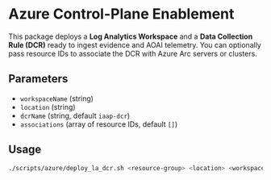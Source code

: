 # Azure Control-Plane Enablement

This package deploys a **Log Analytics Workspace** and a **Data Collection Rule (DCR)** ready to ingest
evidence and AOAI telemetry. You can optionally pass resource IDs to associate the DCR with Azure Arc servers or clusters.

## Parameters
- `workspaceName` (string)
- `location` (string)
- `dcrName` (string, default `iaap-dcr`)
- `associations` (array of resource IDs, default `[]`)

## Usage
```bash
./scripts/azure/deploy_la_dcr.sh <resource-group> <location> <workspace-name>
```

